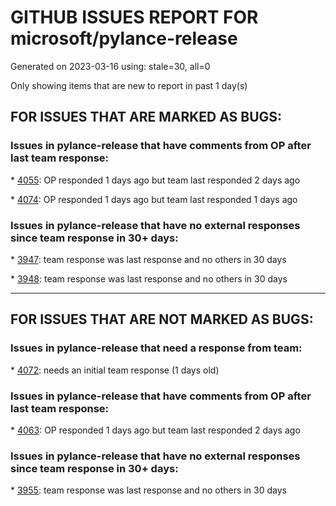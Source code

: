 
# GITHUB ISSUES REPORT FOR microsoft/pylance-release


Generated on 2023-03-16 using: stale=30, all=0


Only showing items that are new to report in past 1 day(s)


## FOR ISSUES THAT ARE MARKED AS BUGS:


### Issues in pylance-release that have comments from OP after last team response:


\* [4055](https://github.com/microsoft/pylance-release/issues/4055 "Language server crashing with `TypeError: this._token.cancel is not a function`"): OP responded 1 days ago but team last responded 2 days ago

\* [4074](https://github.com/microsoft/pylance-release/issues/4074 "Linebreak issue with tooltip display of function comment"): OP responded 1 days ago but team last responded 1 days ago

### Issues in pylance-release that have no external responses since team response in 30+ days:


\* [3947](https://github.com/microsoft/pylance-release/issues/3947 "Use `workspacePlatform` to configure &quot;right&quot; platform when editing in WSL"): team response was last response and no others in 30 days

\* [3948](https://github.com/microsoft/pylance-release/issues/3948 "Pylance suggests importing only those variables that start with a capital letter"): team response was last response and no others in 30 days

---

## FOR ISSUES THAT ARE NOT MARKED AS BUGS:


### Issues in pylance-release that need a response from team:


\* [4072](https://github.com/microsoft/pylance-release/issues/4072 "Problem completion with pylance"): needs an initial team response (1 days old)

### Issues in pylance-release that have comments from OP after last team response:


\* [4063](https://github.com/microsoft/pylance-release/issues/4063 "typeshed stubs are not resolved when library is imported from extraPaths"): OP responded 1 days ago but team last responded 2 days ago

### Issues in pylance-release that have no external responses since team response in 30+ days:


\* [3955](https://github.com/microsoft/pylance-release/issues/3955 "Pylance is shutting down"): team response was last response and no others in 30 days
